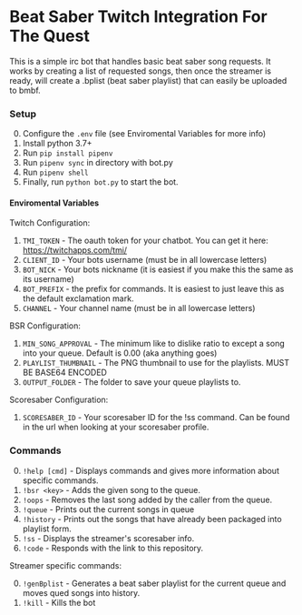 # Beat Saber Twitch Integration For The Quest

This is a simple irc bot that handles basic beat saber song requests. It 
works by creating a list of requested songs, then once the streamer is 
ready, will create a .bplist (beat saber playlist) that can easily be 
uploaded to bmbf.

### Setup ###

0. Configure the `.env` file (see Enviromental Variables for more info)
1. Install python 3.7+
2. Run `pip install pipenv`
3. Run `pipenv sync` in directory with bot.py
4. Run `pipenv shell` 
5. Finally, run `python bot.py` to start the bot.


#### Enviromental Variables ####

Twitch Configuration:
1. `TMI_TOKEN` - The oauth token for your chatbot. You can get it here: https://twitchapps.com/tmi/
2. `CLIENT_ID` - Your bots username (must be in all lowercase letters)
3. `BOT_NICK` - Your bots nickname (it is easiest if you make this the same as its username)
4. `BOT_PREFIX` - the prefix for commands. It is easiest to just leave this as the default exclamation mark.
5. `CHANNEL` - Your channel name (must be in all lowercase letters)

BSR Configuration:
1. `MIN_SONG_APPROVAL` - The minimum like to dislike ratio to except a song into your queue. Default is 0.00 (aka anything goes) 
2. `PLAYLIST_THUMBNAIL` - The PNG thumbnail to use for the playlists. MUST BE BASE64 ENCODED 
3. `OUTPUT_FOLDER` - The folder to save your queue playlists to.

Scoresaber Configuration:
1. `SCORESABER_ID` - Your scoresaber ID for the !ss command. Can be found in the url when looking at your scoresaber profile.

### Commands ###

0. `!help [cmd]` - Displays commands and gives more information about specific commands.
1. `!bsr <key>` - Adds the given song to the queue.
2. `!oops` - Removes the last song added by the caller from the queue.
3. `!queue` - Prints out the current songs in queue
4. `!history` - Prints out the songs that have already been packaged into playlist form.
5. `!ss` - Displays the streamer's scoresaber info.
6. `!code` - Responds with the link to this repository.


Streamer specific commands:

0. `!genBplist` - Generates a beat saber playlist for the current queue and moves qued songs into history.
1. `!kill` - Kills the bot
